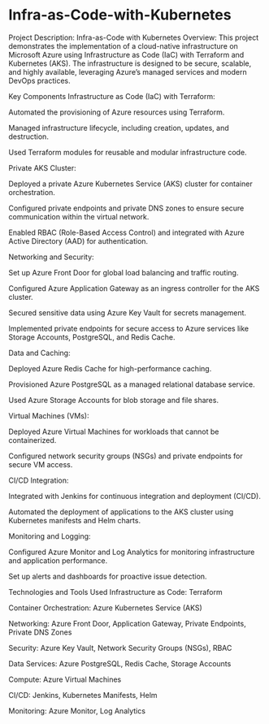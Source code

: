 # Infra-as-Code-with-Kubernetes
Project Description: Infra-as-Code with Kubernetes
Overview:
This project demonstrates the implementation of a cloud-native infrastructure on Microsoft Azure using Infrastructure as Code (IaC) with Terraform and Kubernetes (AKS). The infrastructure is designed to be secure, scalable, and highly available, leveraging Azure’s managed services and modern DevOps practices.

Key Components
Infrastructure as Code (IaC) with Terraform:

Automated the provisioning of Azure resources using Terraform.

Managed infrastructure lifecycle, including creation, updates, and destruction.

Used Terraform modules for reusable and modular infrastructure code.

Private AKS Cluster:

Deployed a private Azure Kubernetes Service (AKS) cluster for container orchestration.

Configured private endpoints and private DNS zones to ensure secure communication within the virtual network.

Enabled RBAC (Role-Based Access Control) and integrated with Azure Active Directory (AAD) for authentication.

Networking and Security:

Set up Azure Front Door for global load balancing and traffic routing.

Configured Azure Application Gateway as an ingress controller for the AKS cluster.

Secured sensitive data using Azure Key Vault for secrets management.

Implemented private endpoints for secure access to Azure services like Storage Accounts, PostgreSQL, and Redis Cache.

Data and Caching:

Deployed Azure Redis Cache for high-performance caching.

Provisioned Azure PostgreSQL as a managed relational database service.

Used Azure Storage Accounts for blob storage and file shares.

Virtual Machines (VMs):

Deployed Azure Virtual Machines for workloads that cannot be containerized.

Configured network security groups (NSGs) and private endpoints for secure VM access.

CI/CD Integration:

Integrated with Jenkins for continuous integration and deployment (CI/CD).

Automated the deployment of applications to the AKS cluster using Kubernetes manifests and Helm charts.

Monitoring and Logging:

Configured Azure Monitor and Log Analytics for monitoring infrastructure and application performance.

Set up alerts and dashboards for proactive issue detection.

Technologies and Tools Used
Infrastructure as Code: Terraform

Container Orchestration: Azure Kubernetes Service (AKS)

Networking: Azure Front Door, Application Gateway, Private Endpoints, Private DNS Zones

Security: Azure Key Vault, Network Security Groups (NSGs), RBAC

Data Services: Azure PostgreSQL, Redis Cache, Storage Accounts

Compute: Azure Virtual Machines

CI/CD: Jenkins, Kubernetes Manifests, Helm

Monitoring: Azure Monitor, Log Analytics
